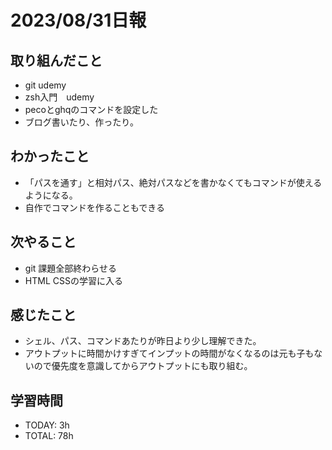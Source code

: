 # 2023/08/31日報


## 取り組んだこと
- git udemy
- zsh入門　udemy
- pecoとghqのコマンドを設定した
- ブログ書いたり、作ったり。

 
## わかったこと
- 「パスを通す」と相対パス、絶対パスなどを書かなくてもコマンドが使えるようになる。
- 自作でコマンドを作ることもできる


## 次やること
- git 課題全部終わらせる
- HTML CSSの学習に入る

## 感じたこと
- シェル、パス、コマンドあたりが昨日より少し理解できた。
- アウトプットに時間かけすぎてインプットの時間がなくなるのは元も子もないので優先度を意識してからアウトプットにも取り組む。


## 学習時間
- TODAY: 3h
- TOTAL: 78h
